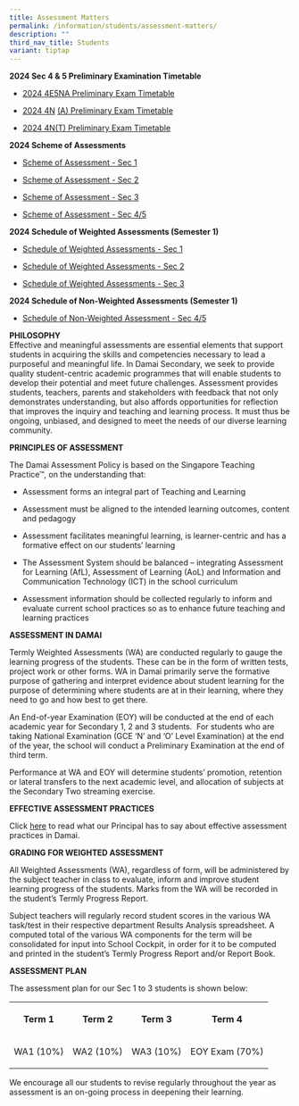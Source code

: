 ```yaml
---
title: Assessment Matters
permalink: /information/students/assessment-matters/
description: ""
third_nav_title: Students
variant: tiptap
---
```

<p><strong>2024 Sec 4 &amp; 5 Preliminary Examination Timetable</strong>
</p>
<ul data-tight="true" class="tight">
<li>
<p><a href="/files/2024/2024_4E5NA_Preliminary_Exam_Timetable.pdf" rel="noopener noreferrer nofollow" target="_blank">2024 4E5NA Preliminary Exam Timetable</a>
</p>
</li>
<li>
<p><a href="/files/2024/2024_4N_A__Preliminary_Exam_Timetable.pdf" rel="noopener noreferrer nofollow" target="_blank">2024 4N</a>
<a href="/files/2024_4N_A__Preliminary_Exam_Timetable__updated_on_25_June_.pdf" rel="noopener noreferrer nofollow" target="_blank">(</a><a href="/files/2024/2024_4N_A__Preliminary_Exam_Timetable.pdf" rel="noopener noreferrer nofollow" target="_blank">A) Preliminary Exam Timetable</a>
</p>
</li>
<li>
<p><a href="/files/2024/2024_4N_T__Preliminary_Exam_Timetable.pdf" rel="noopener noreferrer nofollow" target="_blank">2024 4N(T) Preliminary Exam Timetable</a>
</p>
</li>
</ul>
<p><strong>2024 Scheme of Assessments</strong>
</p>
<ul data-tight="true" class="tight">
<li>
<p><a href="/files/Our%20Curriculum/Academic%20Programmes/Scheme_of_Assessment_2024__Sec_1_.pdf" rel="noopener noreferrer nofollow" target="_blank">Scheme of Assessment - Sec 1</a>
</p>
</li>
<li>
<p><a href="/files/Our%20Curriculum/Academic%20Programmes/Scheme_of_Assessment_2024__Sec_2_.pdf" rel="noopener noreferrer nofollow" target="_blank">Scheme of Assessment - Sec 2</a>
</p>
</li>
<li>
<p><a href="/files/Our%20Curriculum/Academic%20Programmes/Scheme_of_Assessment_2024__Sec_3_.pdf" rel="noopener noreferrer nofollow" target="_blank">Scheme of Assessment - Sec 3</a>
</p>
</li>
<li>
<p><a href="/files/Our%20Curriculum/Academic%20Programmes/Scheme_of_Assessment_2024__Sec_4_5_.pdf" rel="noopener noreferrer nofollow" target="_blank">Scheme of Assessment - Sec 4/5</a>
</p>
</li>
</ul>
<p><strong>2024 Schedule of Weighted Assessments (Semester 1)</strong>
</p>
<ul data-tight="true" class="tight">
<li>
<p><a href="/files/2024/Schedule_of_Weighted_Assessments__Sec_1_.pdf" rel="noopener noreferrer nofollow" target="_blank">Schedule of Weighted Assessments - Sec 1</a>
</p>
</li>
<li>
<p><a href="/files/2024/Schedule_of_Weighted_Assessments__Sec_2_.pdf" rel="noopener noreferrer nofollow" target="_blank">Schedule of Weighted Assessments - Sec 2</a>
</p>
</li>
<li>
<p><a href="/files/2024/Schedule_of_Weighted_Assessments__Sec_3_.pdf" rel="noopener noreferrer nofollow" target="_blank">Schedule of Weighted Assessments - Sec 3</a>
</p>
</li>
</ul>
<p><strong>2024 Schedule of Non-Weighted Assessments (Semester 1)</strong>
</p>
<ul data-tight="true" class="tight">
<li>
<p><a href="/files/2024/Schedule_of_Non_Weighted_Assessments__Sec_4_5_.pdf" rel="noopener noreferrer nofollow" target="_blank">Schedule of Non-Weighted Assessment - Sec 4/5</a>
</p>
</li>
</ul>
<p><strong>PHILOSOPHY</strong>
<br>Effective and meaningful assessments are essential elements that support
students in acquiring the skills and competencies necessary to lead a purposeful
and meaningful life. In Damai Secondary, we seek to provide quality student-centric
academic programmes that will enable students to develop their potential
and meet future challenges. Assessment provides students, teachers, parents
and stakeholders with feedback that not only demonstrates understanding,
but also affords opportunities for reflection that improves the inquiry
and teaching and learning process. It must thus be ongoing, unbiased, and
designed to meet the needs of our diverse learning community.&nbsp;</p>
<p><strong>PRINCIPLES OF ASSESSMENT</strong>&nbsp;</p>
<p>The Damai Assessment Policy is based on the Singapore Teaching Practice™,
on the understanding that:</p>
<ul>
<li>
<p>Assessment forms an integral part of Teaching and Learning&nbsp;</p>
</li>
<li>
<p>Assessment must be aligned to the intended learning outcomes, content
and pedagogy</p>
</li>
<li>
<p>Assessment facilitates meaningful learning, is learner-centric and has
a formative effect on our students’ learning</p>
</li>
<li>
<p>The Assessment System should be balanced – integrating Assessment for
Learning (AfL), Assessment of Learning (AoL) and Information and Communication
Technology (ICT) in the school curriculum</p>
</li>
<li>
<p>Assessment information should be collected regularly to inform and evaluate
current school practices so as to enhance future teaching and learning
practices</p>
</li>
</ul>
<p><strong>ASSESSMENT IN DAMAI</strong>
</p>
<p>Termly Weighted Assessments (WA) are conducted regularly to gauge the
learning progress of the students. These can be in the form of written
tests, project work or other forms. WA in Damai primarily serve the formative
purpose of gathering and interpret evidence about student learning for
the purpose of determining where students are at in their learning, where
they need to go and how best to get there.</p>
<p>An End-of-year Examination (EOY) will be conducted at the end of each
academic year for Secondary 1, 2 and 3 students.&nbsp; For students who
are taking National Examination (GCE ‘N’ and ‘O’ Level Examination) at
the end of the year, the school will conduct a Preliminary Examination
at the end of third term.</p>
<p>Performance at WA and EOY will determine students’ promotion, retention
or lateral transfers to the next academic level, and allocation of subjects
at the Secondary Two streaming exercise.</p>
<p><strong>EFFECTIVE ASSESSMENT PRACTICES</strong>
</p>
<p>Click&nbsp;<a href="/files/contact-jul19%20(Ms%20Chan).pdf" rel="noopener noreferrer nofollow" target="_blank">here</a>&nbsp;to
read what our Principal has to say about effective assessment practices
in Damai.</p>
<p><strong>GRADING FOR WEIGHTED ASSESSMENT</strong>
</p>
<p>All Weighted Assessments (WA), regardless of form, will be administered
by the subject teacher in class to evaluate, inform and improve student
learning progress of the students. Marks from the WA will be recorded in
the student’s Termly Progress Report.</p>
<p>Subject teachers will regularly record student scores in the various WA
task/test in their respective department Results Analysis spreadsheet.
A computed total of the various WA components for the term will be consolidated
for input into School Cockpit, in order for it to be computed and printed
in the student’s Termly Progress Report and/or Report Book.</p>
<p><strong>ASSESSMENT PLAN</strong>
</p>
<p>The assessment plan for our Sec 1 to 3 students is shown below:</p>
<table style="minWidth: 100px">
<colgroup>
<col>
<col>
<col>
<col>
</colgroup>
<tbody>
<tr>
<th rowspan="1" colspan="1">
<p>Term 1</p>
</th>
<th rowspan="1" colspan="1">
<p>Term 2</p>
</th>
<th rowspan="1" colspan="1">
<p>Term 3</p>
</th>
<th rowspan="1" colspan="1">
<p>Term 4</p>
</th>
</tr>
<tr>
<td rowspan="1" colspan="1">
<p>WA1 (10%)</p>
</td>
<td rowspan="1" colspan="1">
<p>WA2 (10%)</p>
</td>
<td rowspan="1" colspan="1">
<p>WA3 (10%)</p>
</td>
<td rowspan="1" colspan="1">
<p>EOY Exam (70%)</p>
</td>
</tr>
</tbody>
</table>
<p>We encourage all our students to revise regularly throughout the year
as assessment is an on-going process in deepening their learning.</p>